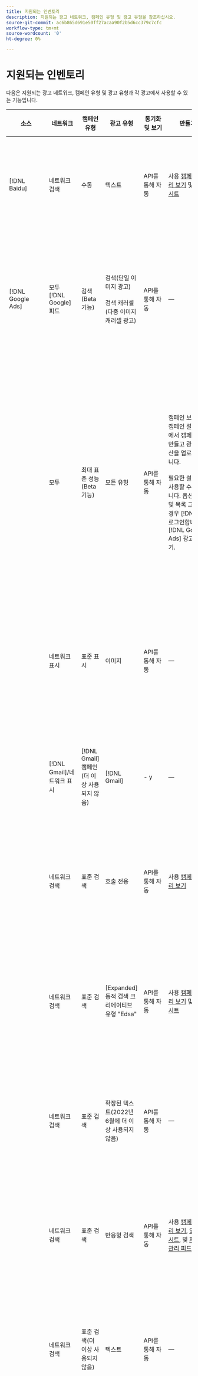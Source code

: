 ```yaml
---
title: 지원되는 인벤토리
description: 지원되는 광고 네트워크, 캠페인 유형 및 광고 유형을 참조하십시오.
source-git-commit: ac6b865d691e50ff27acaa90f2b5d6cc379c7cfc
workflow-type: tm+mt
source-wordcount: '0'
ht-degree: 0%

---
```


# 지원되는 인벤토리

다음은 지원되는 광고 네트워크, 캠페인 유형 및 광고 유형과 각 광고에서 사용할 수 있는 기능입니다.

| 소스 | 네트워크 | 캠페인 유형 | 광고 유형 | 동기화 및 보기 | 만들기 | 편집 | Track[^1] | 최적화 | 보고서[^2] | Adobe Analytics 지원[^3] |
|----|----|----|----|----|----|----|----|----|----|----|
| [!DNL Baidu] | 네트워크 검색 | 수동 | 텍스트 | API를 통해 자동 | 사용 [캠페인 관리 보기](/help/search-social-commerce/campaign-management/campaigns/campaign-management-options.md) 및 [일괄 시트](/help/search-social-commerce/campaign-management/bulksheets/bulksheet-about.md) | 사용 [캠페인 관리 보기](/help/search-social-commerce/campaign-management/campaigns/campaign-management-options.md) 및 [일괄 시트](/help/search-social-commerce/campaign-management/bulksheets/bulksheet-about.md) | 예 | 수동 CPC 입찰 전략만 있는 캠페인 | 광고 수준 데이터 | 검색, 소셜 및 상거래에 대한 분석 데이터<br><br>검색, 소셜 및 상거래에서 Analytics로의 광고 수준 데이터 |
| [!DNL Google Ads] | 모두 [!DNL Google] 피드 | 검색(Beta 기능) | 검색(단일 이미지 광고)<br><br>검색 캐러셀(다중 이미지 캐러셀 광고) | API를 통해 자동 | — | — | 예 | 하이브리드 포트폴리오에서만<br><br>입찰 및 입찰 전략 대상은 최적화 유형에 적용할 수 있는 대로 캠페인 예산과 함께 캠페인 수준에서 설정됩니다. | 광고 수준 데이터 | 검색, 소셜 및 상거래에 대한 광고 수준 데이터(업그레이드된 사용) [s_kwcid 추적 코드](/help/search-social-commerce/tracking/skwcid-tracking-parameter.md)[^4]<br><br>검색, 소셜 및 상거래에서 Analytics로의 광고 수준 데이터 |
|  | 모두 | 최대 표준 성능(Beta 기능) | 모든 유형 | API를 통해 자동 | 캠페인 보기의 캠페인 설정 내에서 캠페인을 만들고 광고 자산을 업로드합니다.<br><br>필요한 설정만 사용할 수 있습니다. 옵션 설정 및 목록 그룹의 경우 [!DNL]에 로그인합니다. [!DNL Google Ads] 광고 편집기. | 캠페인 보기의 캠페인 설정 내에서 캠페인 및 광고 자산 편집<br><br>필요한 설정만 사용할 수 있습니다. 옵션 설정 및 목록 그룹의 경우 [!DNL]에 로그인합니다. [!DNL Google Ads] 광고 편집기. | 예 | 하이브리드 포트폴리오에서만<br><br>입찰 전략 대상은 캠페인 예산과 함께 캠페인 수준에서 설정됩니다. | 캠페인 수준 데이터<br><br>목록 그룹 데이터를 사용할 수 없으며 광고 네트워크에서 광고 수준 데이터를 제공하지 않습니다. | 검색, 소셜 및 상거래에 대한 분석 데이터<br><br>Search, Social 및 Commerce에서 Analytics로의 캠페인 수준 데이터. 업그레이드된 버전이 필요합니다. [s_kwcid 추적 코드](/help/search-social-commerce/tracking/skwcid-tracking-parameter.md). |
|  | 네트워크 표시 | 표준 표시 | 이미지 | API를 통해 자동 | — | 를 사용하는 URL 및 상태만 [일괄 시트](/help/search-social-commerce/campaign-management/bulksheets/bulksheet-about.md) | 예. 광고 네트워크 내에서 추적 템플릿에 클릭 추적 태그를 수동으로 추가하는 경우 | — | 광고 수준 데이터이지만 뷰스루 데이터는 없음 | 검색, 소셜 및 상거래에 대한 분석 데이터<br><br>검색, 소셜 및 상거래에서 Analytics로의 광고 수준 데이터이지만, 뷰스루 데이터는 없음 |
|  | [!DNL Gmail]/네트워크 표시 | [!DNL Gmail] 캠페인(더 이상 사용되지 않음) | [!DNL Gmail] | - y | — | — | — | — | 이전 캠페인 수준 데이터만 | 검색, 소셜 및 상거래에 대한 기존 Analytics 데이터<br>Search, Social, Commerce에서 Analytics로의 이전 캠페인 수준 데이터 |
|  | 네트워크 검색 | 표준 검색 | 호출 전용 | API를 통해 자동 | 사용 [캠페인 관리 보기](/help/search-social-commerce/campaign-management/campaigns/campaign-management-options.md) | 사용 [캠페인 관리 보기](/help/search-social-commerce/campaign-management/campaigns/campaign-management-options.md) | 예. 계정 수준 랜딩 페이지 접미사 및 추적 템플릿을 사용하거나 [!DNL 내의 광고 수준에서 수동으로 추가합니다 [!DNL Google Ads] Ads] 관리자 | — | 광고 네트워크에서의 광고 그룹 수준 노출 횟수 및 클릭 수. 매출은 없음 | — |
|  | 네트워크 검색 | 표준 검색 | \[Expanded\] 동적 검색 크리에이티브 유형 &quot;Edsa&quot; | API를 통해 자동 | 사용 [캠페인 관리 보기](/help/search-social-commerce/campaign-management/campaigns/campaign-management-options.md) 및 [일괄 시트](/help/search-social-commerce/campaign-management/bulksheets/bulksheet-about.md) | 사용 [캠페인 관리 보기](/help/search-social-commerce/campaign-management/campaigns/campaign-management-options.md) 및 [일괄 시트](/help/search-social-commerce/campaign-management/bulksheets/bulksheet-about.md)<br><br>동적 검색 광고를 편집하면 기존 광고가 삭제되고 새 광고가 만들어집니다. | 예 | 예<br><br>광고 그룹의 경우 캠페인이 웹 사이트 도메인을 지정하는 경우, 그렇지 않은 경우 동적 검색 타겟의 경우. | 캠페인 및 광고 그룹 수준 데이터<br><br>광고 네트워크는 광고 수준 데이터를 제공하지 않습니다. | 검색, 소셜 및 커머스에 대한 분석 데이터 검색, 소셜 및 커머스에서 Analytics에 대한 캠페인 및 광고 그룹 수준 데이터 |
|  | 네트워크 검색 | 표준 검색 | 확장된 텍스트(2022년 6월에 더 이상 사용되지 않음) | API를 통해 자동 | — | 삭제 전용: [캠페인 관리 보기](/help/search-social-commerce/campaign-management/campaigns/campaign-management-options.md), [일괄 시트](/help/search-social-commerce/campaign-management/bulksheets/bulksheet-about.md), 및 [재고 관리 피드](/help/search-social-commerce/campaign-management/inventory-feeds/inventory-feeds-about.md) | 예 | — | 광고 수준 데이터 | 검색, 소셜 및 상거래에 대한 분석 데이터<br><br>검색, 소셜 및 상거래에서 Analytics로의 광고 수준 데이터 |
|  | 네트워크 검색 | 표준 검색 | 반응형 검색 | API를 통해 자동 | 사용 [캠페인 관리 보기](/help/search-social-commerce/campaign-management/campaigns/campaign-management-options.md), [일괄 시트](/help/search-social-commerce/campaign-management/bulksheets/bulksheet-about.md), 및 [재고 관리 피드](/help/search-social-commerce/campaign-management/inventory-feeds/inventory-feeds-about.md) | 사용 [캠페인 관리 보기](/help/search-social-commerce/campaign-management/campaigns/campaign-management-options.md), [일괄 시트](/help/search-social-commerce/campaign-management/bulksheets/bulksheet-about.md), 및 [재고 관리 피드](/help/search-social-commerce/campaign-management/inventory-feeds/inventory-feeds-about.md) | 예 | 예 | 사용 가능한 모든 광고 요소에 대한 광고 수준 데이터<br><br><b>참고:</b> [!DNL [!DNL Google Ads] Ads]는 광고로 표시된 텍스트 조합에 대한 데이터를 기본 편집기 외부에 제공하지 않습니다. 각 텍스트 조합에 대한 보고에 대한 자세한 내용은 [[!DNL [!DNL Google Ads] Ads] 설명서](https://support.google.com/google-ads/answer/7684791). | 검색, 소셜 및 상거래에 대한 분석 데이터<br><br>검색, 소셜 및 상거래에서 Analytics로의 광고 수준 데이터 |
|  | 네트워크 검색 | 표준 검색(더 이상 사용되지 않음) | 텍스트 | API를 통해 자동 | — | 을 사용하는 경우에만 상태 변경 [일괄 시트](/help/search-social-commerce/campaign-management/bulksheets/bulksheet-about.md) | 예 | 예 | 광고 수준 데이터 | 검색, 소셜 및 상거래에 대한 분석 데이터<br><br>검색, 소셜 및 상거래에서 Analytics로의 광고 수준 데이터 |
|  | 네트워크 검색 | 표준 검색 | <i>광고 확장:</i><br><br>Sitelink(계정, 캠페인 및 광고 그룹 수준) | API를 통해 자동 | 사용 [캠페인 관리 보기](/help/search-social-commerce/campaign-management/campaigns/campaign-management-options.md) 및 [일괄 시트](/help/search-social-commerce/campaign-management/bulksheets/bulksheet-about.md) | 사용 [캠페인 관리 보기](/help/search-social-commerce/campaign-management/campaigns/campaign-management-options.md) 및 [일괄 시트](/help/search-social-commerce/campaign-management/bulksheets/bulksheet-about.md) | —<br><br>사이트링크에는 &quot;추적 템플릿&quot; 필드가 있지만 검색, 소셜 및 상거래는 클릭 수와 결과 전환을 개별 사이트링크가 아닌 관련 키워드에 매핑합니다. | — Search, Social 및 Commerce가 사이트링크에 최적화되지 않습니다. 대신 사이트링크가 포함된 광고와 관련된 키워드로 최적화됩니다. | —<br><br>연결된 키워드에 대한 데이터를 사용할 수 있습니다. 위치 [!DNL Google Ads]에서 사이트 링크 수준 성능 데이터를 확인할 수 있습니다. [!DNL Campaigns] 탭 > [!DNL Ad Extensions] 탭.<br><br>사이트링크 클릭으로 생성된 개별 전환을 보려면 [거래 보고서](/help/search-social-commerce/reports/management/basic-advanced/transaction-report.md). 다음 [!UICONTROL Link Type] 사이트링크의 열 값은 sl입니다.&lt;sitelink text=&quot;&quot;></code>( 예: sl:현재 오퍼 참조) | Search, Social, Commerce에서 Analytics로의 연결된 키워드에 대한 데이터만 |
|  | 네트워크 검색 | 표준 검색 | <i>기타 광고 확장:</i><br><br>설명선 확장<br><br>위치 확장<br><br>전화 내선 번호 | API를 통해 자동 | 사용 [캠페인 관리 보기](/help/search-social-commerce/campaign-management/campaigns/campaign-management-options.md) | 사용 [캠페인 관리 보기](/help/search-social-commerce/campaign-management/campaigns/campaign-management-options.md) | —<br><br>사이트링크에는 &quot;추적 템플릿&quot; 필드가 있지만 검색, 소셜 및 상거래는 클릭 수와 결과 전환을 개별 사이트링크가 아닌 관련 키워드에 매핑합니다.<br><br>다른 유형의 광고 확장에는 추적할 URL이 없으며 검색, 소셜 및 상거래에서 전환 데이터를 매핑할 수 없습니다. | — | —<br><br>[!DNL Google Ads] 광고 확장에 대한 클릭 수를 확장이 포함된 광고와 연결된 키워드에 매핑합니다.<br><br>검색, 소셜 및 상거래에서 확장 수준의 비용 또는 클릭 데이터를 사용할 수 없습니다. 위치 [!DNL Google Ads]에서 비용을 확인하고 의 확장 프로그램 수준에서 데이터를 클릭할 수 있습니다. [!DNL Campaigns] 탭 > [!DNL Ad Extensions] 탭.<br><br>사이트링크 클릭으로 생성된 개별 전환을 보려면 [거래 보고서](/help/search-social-commerce/reports/management/basic-advanced/transaction-report.md). 다음 [!UICONTROL Link Type] 사이트 링크의 열은 sl입니다.&lt;sitelink text=&quot;&quot;></code>( 예: sl:현재 오퍼 참조) | Search, Social, Commerce에서 Analytics로의 연결된 키워드에 대한 데이터만 |
|  | 쇼핑 네트워크 | 표준 쇼핑 | 제품 쇼핑(크리에이티브 유형 &quot;Product&quot;) | API를 통해 자동 | 사용 [일괄 시트](/help/search-social-commerce/campaign-management/bulksheets/bulksheet-about.md) 업로드하여 [!UICONTROL Campaign], [!UICONTROL Ad Group], 및 [!UICONTROL Creative Type] 값 및에서 제품 그룹 생성 [재고 관리 피드](/help/search-social-commerce/campaign-management/inventory-feeds/inventory-feeds-about.md).<br><br>광고 복사본은 광고 그룹의 제품 그룹에 대해 자동으로 생성됩니다.<br><br>다음을 사용하여 상위 캠페인, 광고 그룹 및 제품 그룹을 만들 수 있습니다. [캠페인 관리 보기](/help/search-social-commerce/campaign-management/campaigns/campaign-management-options.md), [일괄 시트](/help/search-social-commerce/campaign-management/bulksheets/bulksheet-about.md) 및 [재고 관리 피드](/help/search-social-commerce/campaign-management/inventory-feeds/inventory-feeds-about.md). | 다음을 사용하여 상태만 편집 [일괄 시트](/help/search-social-commerce/campaign-management/bulksheets/bulksheet-about.md) 및 [재고 관리 피드](/help/search-social-commerce/campaign-management/inventory-feeds/inventory-feeds-about.md)<br><br>특허 엔티티를 편집할 수도 있습니다. | 예. 광고 네트워크 내에서 추적 템플릿에 클릭 추적 태그를 수동으로 추가하는 경우 | 예 | 캠페인, 광고 그룹 및 제품 그룹 수준 데이터 [!DNL Google Ads] 은 쇼핑 캠페인에 대한 광고 수준 성과 데이터를 제공하지 않습니다. | 검색, 소셜 및 상거래에 대한 분석 데이터<br><br>Search, Social, &amp; Commerce에서 Analytics로의 캠페인, 광고 그룹 및 제품 그룹 수준 데이터 |
|  | [!DNL YouTube] | 비디오 | 비디오 | 필요 [옵트인](/help/search-social-commerce/tools/sync-inventory.md): 썸네일 없이 API Basic 광고 세부 정보만 이용 | — | — | 예. 광고 네트워크 내에서 추적 템플릿에 클릭 추적 태그를 수동으로 추가하는 경우 | 다음을 포함한 캠페인 [!UICONTROL Maximize Conversions] 하이브리드 포트폴리오의 입찰 전략만 하이브리드 포트폴리오에는 다음만 포함되어야 합니다. [!DNL YouTube] 캠페인. | 캠페인 및 광고 그룹 수준 데이터<br><br>광고 네트워크는 광고 수준 데이터를 제공하지 않습니다. | 검색, 소셜 및 상거래에 대한 분석 데이터<br><br>Search, Social, Commerce에서 Analytics로의 캠페인 및 광고 그룹 수준 데이터 |
| [!DNL Microsoft Advertising] | 대상 네트워크 | 대상자 캠페인 유형:<br><br>&quot;대상(이미지)&quot; 및 &quot;대상(피드)&quot;) | 반응형<br><br>대상 네트워크에 대해서만 이미지 기반 광고 및 제품 피드 기반 광고를 포함합니다. | API를 통해 자동 | 사용 [캠페인 관리 보기](/help/search-social-commerce/campaign-management/campaigns/campaign-management-options.md) 및 [일괄 시트](/help/search-social-commerce/campaign-management/bulksheets/bulksheet-about.md) | 사용 [캠페인 관리 보기](/help/search-social-commerce/campaign-management/campaigns/campaign-management-options.md) 및 [일괄 시트](/help/search-social-commerce/campaign-management/bulksheets/bulksheet-about.md) | 예 | 향상된 CPC(eCPC) 캠페인에 지원<br><br>CPM 캠페인에 사용할 수 없음 | 광고 수준 데이터 | 검색, 소셜 및 상거래에 대한 분석 데이터<br><br>검색, 소셜 및 상거래에서 Analytics로의 광고 수준 데이터 |
|  | 대상 네트워크 | 검색 | &quot;&quot;로 확장된 텍스트 광고[!DNL Prefer Audience Ad Format]&quot; 선택됨 | API를 통해 자동 | 사용 [캠페인 관리 보기](/help/search-social-commerce/campaign-management/campaigns/campaign-management-options.md)<br><br>이미지 광고 확장 기능 지원 안 함 | 사용 [캠페인 관리 보기](/help/search-social-commerce/campaign-management/campaigns/campaign-management-options.md)<br><br>이미지 광고 확장 편집 지원 안 함 | 예 | 예 | 광고 수준 데이터 | 검색, 소셜 및 상거래에 대한 분석 데이터<br><br>검색, 소셜 및 상거래에서 Analytics로의 광고 수준 데이터 |
|  | 네트워크 검색 | 검색 | \[Expanded\] 동적 검색 | API를 통해 자동 | 사용 [캠페인 관리 보기](/help/search-social-commerce/campaign-management/campaigns/campaign-management-options.md) 및 [일괄 시트](/help/search-social-commerce/campaign-management/bulksheets/bulksheet-about.md) | 사용 [캠페인 관리 보기](/help/search-social-commerce/campaign-management/campaigns/campaign-management-options.md) 및 [일괄 시트](/help/search-social-commerce/campaign-management/bulksheets/bulksheet-about.md) | 예 | 예 | 광고 수준 데이터 | 검색, 소셜 및 상거래에 대한 분석 데이터<br><br>검색, 소셜 및 상거래에서 Analytics로의 광고 수준 데이터 |
|  | 네트워크 검색 | 검색 | 확장된 텍스트(2023년 2월에 더 이상 사용되지 않음) | API를 통해 자동 | — | 상태만 사용 [캠페인 관리 보기](/help/search-social-commerce/campaign-management/campaigns/campaign-management-options.md), [일괄 시트](/help/search-social-commerce/campaign-management/bulksheets/bulksheet-about.md), 및 [재고 관리 피드](/help/search-social-commerce/campaign-management/inventory-feeds/inventory-feeds-about.md) | 예 | 예 | 광고 수준 데이터 | 검색, 소셜 및 상거래에 대한 분석 데이터<br><br>검색, 소셜 및 상거래에서 Analytics로의 광고 수준 데이터 |
|  | 네트워크 검색 | 검색 | 멀티미디어 | API를 통해 자동 | 사용 [캠페인 관리 보기](/help/search-social-commerce/campaign-management/campaigns/campaign-management-options.md) | 사용 [캠페인 관리 보기](/help/search-social-commerce/campaign-management/campaigns/campaign-management-options.md), 상태 및 URL만 [일괄 시트](/help/search-social-commerce/campaign-management/bulksheets/bulksheet-about.md) | 예 | 예 | 광고 수준 데이터 | 검색, 소셜 및 상거래에 대한 분석 데이터<br><br>검색, 소셜 및 상거래에서 Analytics로의 광고 수준 데이터 |
|  | 네트워크 검색 | 검색 | 반응형 검색 | API를 통해 자동 | 사용 [캠페인 관리 보기](/help/search-social-commerce/campaign-management/campaigns/campaign-management-options.md), [일괄 시트](/help/search-social-commerce/campaign-management/bulksheets/bulksheet-about.md), 및 [재고 관리 피드](/help/search-social-commerce/campaign-management/inventory-feeds/inventory-feeds-about.md) | 사용 [캠페인 관리 보기](/help/search-social-commerce/campaign-management/campaigns/campaign-management-options.md), [일괄 시트](/help/search-social-commerce/campaign-management/bulksheets/bulksheet-about.md), 및 [재고 관리 피드](/help/search-social-commerce/campaign-management/inventory-feeds/inventory-feeds-about.md) | 예 | 예 | 광고 수준 데이터 | 검색, 소셜 및 상거래에 대한 분석 데이터<br><br>검색, 소셜 및 상거래에서 Analytics로의 광고 수준 데이터 |
|  | 네트워크 검색 | 검색 | 표준 텍스트(2017년에 더 이상 사용되지 않음) | API를 통해 자동 | — | 사용 [캠페인 관리 보기](/help/search-social-commerce/campaign-management/campaigns/campaign-management-options.md) 및 [일괄 시트](/help/search-social-commerce/campaign-management/bulksheets/bulksheet-about.md) | 예 | 예 | 광고 수준 데이터 | 검색, 소셜 및 상거래에 대한 분석 데이터<br><br>검색, 소셜 및 상거래에서 Analytics로의 광고 수준 데이터 |
|  | 네트워크 검색 | 표준 검색 | <i>광고 확장:</i><br><br>Sitelink(캠페인 수준) | API를 통해 자동 | 사용 [캠페인 관리 보기](/help/search-social-commerce/campaign-management/campaigns/campaign-management-options.md) 및 [일괄 시트](/help/search-social-commerce/campaign-management/bulksheets/bulksheet-about.md) | 사용 [캠페인 관리 보기](/help/search-social-commerce/campaign-management/campaigns/campaign-management-options.md) 및 [일괄 시트](/help/search-social-commerce/campaign-management/bulksheets/bulksheet-about.md) | —<br><br>캠페인 수준 사이트링크에는 &quot;[!UICONTROL Tracking Template]&quot;필드이지만 검색, 소셜 및 상거래는 클릭 수와 결과 전환을 개별 사이트링크가 아닌 관련 키워드에 매핑합니다. | —<br><br>검색, 소셜 및 상거래는 사이트 링크에 최적화되지 않습니다. 대신 사이트링크가 포함된 광고와 관련된 키워드로 최적화됩니다. | —<br><br>연결된 키워드에 대한 데이터를 사용할 수 있습니다. 사이트링크 수준 성능 데이터의 경우 [!DNL Microsoft Advertising] 광고 편집기입니다.<br><br>사이트링크 클릭으로 생성된 개별 전환을 보려면 [거래 보고서](/help/search-social-commerce/reports/management/basic-advanced/transaction-report.md)보고. 다음 [!UICONTROL Link Type] 사이트 링크의 열은 sl입니다.&lt;sitelink text=&quot;&quot;></code>( 예: sl:현재 오퍼 참조) | Search, Social, Commerce에서 Analytics로의 연결된 키워드에 대한 데이터만 |
|  | 쇼핑 네트워크 | 표준 쇼핑 | 제품 | API를 통해 자동 | 프로모션 라인만 해당되며, 광고는 자동으로 생성됩니다. 다음을 사용하여 상위 캠페인, 광고 그룹 및 제품 그룹을 만들 수 있습니다. [캠페인 관리 보기](/help/search-social-commerce/campaign-management/campaigns/campaign-management-options.md), [일괄 시트](/help/search-social-commerce/campaign-management/bulksheets/bulksheet-about.md), 및 [재고 관리 피드](/help/search-social-commerce/campaign-management/inventory-feeds/inventory-feeds-about.md). | 다음을 사용하는 판촉 라인만 [캠페인 관리 보기](/help/search-social-commerce/campaign-management/campaigns/campaign-management-options.md) 및 [일괄 시트](/help/search-social-commerce/campaign-management/bulksheets/bulksheet-about.md) | 예. 광고 네트워크 내에서 추적 템플릿에 클릭 추적 태그를 수동으로 추가하는 경우 | 예 | 광고 수준 데이터<br><br>쇼핑 광고를 클릭했을 때 개별 전환을 보려면 [거래 보고서](/help/search-social-commerce/reports/management/basic-advanced/transaction-report.md); [!UICONTROL Link Type] 제품 목록 열은 `pla:&lt;product ID&gt;`pla:8525822과 같은 형식으로 전송됩니다. | 검색, 소셜 및 상거래에 대한 분석 데이터<br><br>검색, 소셜 및 상거래에서 Analytics로의 광고 수준 데이터 |
|  | 쇼핑: 스마트 쇼핑 | 스마트 쇼핑(검색, 소셜 및 상거래의 베타 기능) | 제품 | 기본적으로 API를 통해 자동이지만 다음과 같을 수 있습니다. [옵트아웃됨](/help/search-social-commerce/tools/sync-inventory.md) | — | — | 예. 광고 네트워크 내에서 추적 템플릿에 클릭 추적 태그를 수동으로 추가하는 경우 | 를 사용하여 캠페인 검색 [!UICONTROL Maximize Conversion Value] 및 [!UICONTROL tROAS] 하이브리드 포트폴리오에서만 입찰 전략<br><br>목표는 다음을 포함해야 합니다. [!DNL Adobe] 지표를 활성화해야 하며, 검색, 소셜 및 상거래 목표를 [!DNL Microsoft Advertising]. | 광고 수준 데이터<br><br>쇼핑 광고를 클릭했을 때 개별 전환을 보려면 [거래 보고서](/help/search-social-commerce/reports/management/basic-advanced/transaction-report.md); [!UICONTROL Link Type] 제품 목록 열은 `pla:&lt;product ID&gt;`pla:8525822과 같은 형식으로 전송됩니다. | 검색, 소셜 및 상거래에 대한 분석 데이터<br><br>검색, 소셜 및 상거래에서 Analytics로의 광고 수준 데이터 |
| [!DNL Naver] | 네트워크 검색 | 웹 사이트 | 텍스트 | —<br><br>동기화는 없지만 계정 구조를 수동으로 복제하고 보고 및 전환 속성에 대한 일별 트래픽 지표를 업로드할 수 있습니다<br><br>를 참조하십시오.[구현 [!DNL Naver] 추적 전용 계정](/help/search-social-commerce/campaign-management/naver-tracking-only-account-implement.md).&quot; | —<br><br>다음을 사용하여 계정 구조를 수동으로 복제할 수 있습니다. [일괄 시트 템플릿](/help/search-social-commerce/campaign-management/bulksheets/bulksheet-about.md). | — 다음을 사용하여 복제된 계정 구조를 수동으로 편집할 수 있습니다. [일괄 시트 템플릿](/help/search-social-commerce/campaign-management/bulksheets/bulksheet-about.md). | 예. 광고 네트워크 내의 키워드 설정에 클릭 추적 태그를 추가할 때 | —<br><br>입찰 없음 | 광고 수준 데이터 | 검색, 소셜 및 상거래에 대한 Analytics 데이터이지만, 그 반대는 아닙니다. |
| [!DNL Pinterest] (동기화 지원은 2022년에 종료됨) | 네트워크 검색 | 검색 배치만 있는 트래픽 캠페인 및 키워드 타깃팅이 있는 광고 그룹 | 홍보된 핀 | —<br><br>2022년 7월 21일까지 이전 계정 정보는 읽기 전용으로 사용할 수 있습니다. | — | — | — | — | pinterest의 기존 광고 수준 노출 횟수 및 클릭 수(매출은 없음), 2022년 7월 21일까지 동기화됨. | 검색, 소셜 및 상거래에 대한 Analytics 데이터이지만, 그 반대는 아닙니다. |
| [!DNL Yahoo! Display Network] | 네트워크 표시 | 표시 | 배너, 반응형 이미지 | API를 통해 자동이지만 읽기 전용 | — | — | 예. 광고 네트워크 내에서 추적 템플릿에 클릭 추적 태그를 수동으로 추가하는 경우 | 캠페인 [!UICONTROL Manual CPC] 입찰 전략만<br><br>동일한 입찰이 광고 그룹의 모든 광고에 적용됩니다. | 광고 수준 데이터 | 검색, 소셜 및 상거래에 대한 분석 데이터<br><br>검색, 소셜 및 상거래에서 Analytics로의 광고 수준 데이터 |
|  | 네트워크 검색 | 검색 | 텍스트(긴 텍스트 및 짧은 텍스트) | API를 통해 자동 | — | — | 예. 광고 네트워크 내에서 추적 템플릿에 클릭 추적 태그를 수동으로 추가하는 경우 | 수동 CPC 입찰 전략만 있는 캠페인<br><br>동일한 입찰이 광고 그룹의 모든 광고에 적용됩니다. | 광고 수준 데이터 | 검색, 소셜 및 상거래에 대한 분석 데이터<br><br>검색, 소셜 및 상거래에서 Analytics로의 광고 수준 데이터 |
| [!DNL Yahoo! Japan Ads] | 네트워크 검색 | 스폰서 검색 | 확장된 텍스트<br><br>(레거시 광고만 해당, 반응형 검색 대신 2022년 9월에 더 이상 사용되지 않음) | API를 통해 자동 | — | 다음을 사용해서만 삭제 [캠페인 관리 보기](/help/search-social-commerce/campaign-management/campaigns/campaign-management-options.md), [일괄 시트](/help/search-social-commerce/campaign-management/bulksheets/bulksheet-about.md), 및 [재고 관리 피드](/help/search-social-commerce/campaign-management/inventory-feeds/inventory-feeds-about.md) | 예 | 캠페인 [!UICONTROL Manual CPC] 입찰 전략만 | 광고 수준 데이터 | 검색, 소셜 및 상거래에 대한 분석 데이터<br><br>검색, 소셜 및 상거래에서 Analytics로의 광고 수준 데이터 |
|  | 네트워크 검색 | 스폰서 검색 | 반응형 검색 | API를 통해 자동 | — | — | 예. 광고 네트워크 내에서 클릭 추적 태그를 수동으로 추가할 때 | 캠페인 [!UICONTROL Manual CPC] 입찰 전략만 | 광고 수준 데이터 | 검색, 소셜 및 상거래에 대한 분석 데이터<br><br>검색, 소셜 및 상거래에서 Analytics로의 광고 수준 데이터 |
|  | 네트워크 검색 | 스폰서 검색 | 표준 텍스트 광고(2017년에 더 이상 사용되지 않음) | API를 통해 자동 | — | 다음을 사용해서만 삭제 [일괄 시트](/help/search-social-commerce/campaign-management/bulksheets/bulksheet-about.md) | 예 | 캠페인 [!UICONTROL Manual CPC] 입찰 전략만 | 광고 수준 데이터 | 검색, 소셜 및 상거래에 대한 분석 데이터<br><br>검색, 소셜 및 상거래에서 Analytics로의 광고 수준 데이터 |
| [!DNL Yahoo Native] (동기화 지원은 2022년에 종료됨) | 기본 네트워크 | 기본 | 텍스트 | —<br><br>2022년 3월 10일까지 이전 계정 정보는 읽기 전용으로 사용할 수 있습니다. | — | — | — | — | —<br><br>2022년 3월 10일까지 동기화된 레거시 광고 수준 데이터입니다. | 검색, 소셜 및 상거래에 대한 Analytics 데이터이지만, 그 반대는 아닙니다. |
| [!DNL Yandex] | 네트워크 검색 | 검색 | 텍스트 | API를 통해 자동 | 사용 [캠페인 관리 보기](/help/search-social-commerce/campaign-management/campaigns/campaign-management-options.md), [일괄 시트](/help/search-social-commerce/campaign-management/bulksheets/bulksheet-about.md), 및 [재고 관리 피드](/help/search-social-commerce/campaign-management/inventory-feeds/inventory-feeds-about.md) | 사용 [캠페인 관리 보기](/help/search-social-commerce/campaign-management/campaigns/campaign-management-options.md), [일괄 시트](/help/search-social-commerce/campaign-management/bulksheets/bulksheet-about.md), 및 [재고 관리 피드](/help/search-social-commerce/campaign-management/inventory-feeds/inventory-feeds-about.md) | 예 | CPC 입찰 전략만 있는 캠페인 | 광고 수준 데이터 | 검색, 소셜 및 상거래에 대한 분석 데이터<br><br>검색, 소셜 및 상거래에서 Analytics로의 광고 수준 데이터 |
|  | 네트워크 표시 | 디스플레이/컨텐츠 | 텍스트 | API를 통해 자동 | 사용 [캠페인 관리 보기](/help/search-social-commerce/campaign-management/campaigns/campaign-management-options.md), [일괄 시트](/help/search-social-commerce/campaign-management/bulksheets/bulksheet-about.md), 및 [재고 관리 피드](/help/search-social-commerce/campaign-management/inventory-feeds/inventory-feeds-about.md) | 사용 [캠페인 관리 보기](/help/search-social-commerce/campaign-management/campaigns/campaign-management-options.md), [일괄 시트](/help/search-social-commerce/campaign-management/bulksheets/bulksheet-about.md), 및 [재고 관리 피드](/help/search-social-commerce/campaign-management/inventory-feeds/inventory-feeds-about.md) | 예 | CPC 입찰 전략만 있는 캠페인 | 광고 수준 데이터 | 검색, 소셜 및 상거래에 대한 분석 데이터<br><br>검색, 소셜 및 상거래에서 Analytics로의 광고 수준 데이터 |

<table style="table-layout:auto">

[^1]: 대부분의 광고 네트워크 및 캠페인 유형의 경우[!UICONTROL EF Redirect]&quot; 및 &quot;[!UICONTROL Auto Upload]&quot;활성 캠페인에 대한 추적 설정(캠페인 수준에서 설정되거나 계정 설정에서 상속됨), 검색, 소셜 및 상거래는 광고 그룹과 동기화할 때마다 광고 그룹 구성 요소에 대한 추적 URL을 자동으로 만들어 광고 네트워크에 업로드합니다. 그렇지 않으면 추적 URL을 생성하여 계정, 캠페인 또는 캠페인 구성 요소 설정에 추가해야 합니다. 를 참조하십시오.[광고 네트워크 및 개체별 클릭 추적 URL 생성 시기 및 방법](/help/search-social-commerce/tracking/click-tracking-ways-to-generate.md).&quot;

[^2]: 검색, 소셜 및 상거래 내에서 사용할 수 있는 최적화 안내서의 &quot;캠페인 입찰 전략에 따라 적합한 포트폴리오 유형&quot;을 참조하십시오.

[^3]: Adobe Analytics과의 통합이 필요합니다. 를 참조하십시오.[Adobe 광고를 위한 Analytics 개요](https://experienceleague.adobe.com/docs/advertising/integrations/analytics/overview.html).&quot;

[^4]: [!DNL Analytics] 계정에 대해 일반적으로 사용하는 s_kwcid 형식과 관계없이 업그레이드된 s_kwcid 추적 매개 변수를 사용하여 데이터가 Search, Social 및 Commerce로 전송됩니다. 일반적으로 이전 버전의 s_kwcid를 사용하는 경우 최상의 경험을 위해 새 s_kwcid 포맷으로 업그레이드하는 것이 좋습니다. 그러나 클릭/비용 데이터와 매출 데이터가 서로 다른 s_kwcid를 사용하여 추적되더라도, 두 데이터 세트 모두 동일한 캠페인과 계정에서 완전히 분류되고 집계됩니다.
